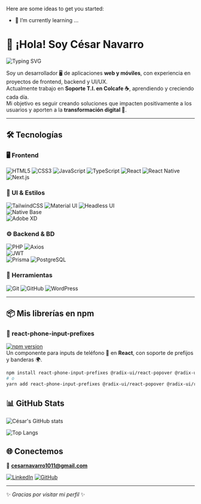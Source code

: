 Here are some ideas to get you started:
- 🌱 I’m currently learning ...

# 👋 ¡Hola! Soy César Navarro  

![Typing SVG](https://readme-typing-svg.herokuapp.com/?lines=FullStack+Web+%26+Mobile+Developer;Apasionado+por+la+tecnología;Siempre+aprendiendo+nuevas+herramientas&center=true&width=500&height=50)

Soy un desarrollador 🖥️ de aplicaciones **web y móviles**, con experiencia en proyectos de frontend, backend y UI/UX.  
Actualmente trabajo en **Soporte T.I. en Colcafe ☕**, aprendiendo y creciendo cada día.  
Mi objetivo es seguir creando soluciones que impacten positivamente a los usuarios y aporten a la **transformación digital 🚀**.  

---

## 🛠️ Tecnologías  

### 🖥️ Frontend  
![HTML5](https://img.shields.io/badge/HTML5-E34F26?style=for-the-badge&logo=html5&logoColor=white) 
![CSS3](https://img.shields.io/badge/CSS3-1572B6?style=for-the-badge&logo=css3&logoColor=white) 
![JavaScript](https://img.shields.io/badge/JavaScript-F7DF1E?style=for-the-badge&logo=javascript&logoColor=black) 
![TypeScript](https://img.shields.io/badge/TypeScript-3178C6?style=for-the-badge&logo=typescript&logoColor=white) 
![React](https://img.shields.io/badge/React-20232A?style=for-the-badge&logo=react&logoColor=61DAFB) 
![React Native](https://img.shields.io/badge/React%20Native-20232A?style=for-the-badge&logo=react&logoColor=61DAFB) 
![Next.js](https://img.shields.io/badge/Next.js-000000?style=for-the-badge&logo=nextdotjs&logoColor=white)  

### 🎨 UI & Estilos  
![TailwindCSS](https://img.shields.io/badge/TailwindCSS-38B2AC?style=for-the-badge&logo=tailwind-css&logoColor=white) 
![Material UI](https://img.shields.io/badge/Material--UI-007FFF?style=for-the-badge&logo=mui&logoColor=white) 
![Headless UI](https://img.shields.io/badge/Headless%20UI-66E3FF?style=for-the-badge)  
![Native Base](https://img.shields.io/badge/Native%20Base-3A3A3A?style=for-the-badge&logo=react&logoColor=white)  
![Adobe XD](https://img.shields.io/badge/Adobe%20XD-FF26BE?style=for-the-badge&logo=adobe-xd&logoColor=white)  

### ⚙️ Backend & BD  
![PHP](https://img.shields.io/badge/PHP-777BB4?style=for-the-badge&logo=php&logoColor=white) 
![Axios](https://img.shields.io/badge/Axios-671DDF?style=for-the-badge&logo=axios&logoColor=white)  
![JWT](https://img.shields.io/badge/JWT-000000?style=for-the-badge&logo=json-web-tokens&logoColor=white)  
![Prisma](https://img.shields.io/badge/Prisma-2D3748?style=for-the-badge&logo=prisma&logoColor=white) 
![PostgreSQL](https://img.shields.io/badge/PostgreSQL-316192?style=for-the-badge&logo=postgresql&logoColor=white)  

### 🔧 Herramientas  
![Git](https://img.shields.io/badge/Git-F05032?style=for-the-badge&logo=git&logoColor=white) 
![GitHub](https://img.shields.io/badge/GitHub-181717?style=for-the-badge&logo=github&logoColor=white) 
![WordPress](https://img.shields.io/badge/WordPress-21759B?style=for-the-badge&logo=wordpress&logoColor=white)  

---

## 📦 Mis librerías en npm

### 📌 react-phone-input-prefixes  
[![npm version](https://img.shields.io/npm/v/react-phone-input-prefixes.svg?color=green&logo=npm)](https://www.npmjs.com/package/react-phone-input-prefixes)  
Un componente para inputs de teléfono 📱 en **React**, con soporte de prefijos y banderas 🌍.  

```bash
npm install react-phone-input-prefixes @radix-ui/react-popover @radix-ui/react-scroll-area
# o
yarn add react-phone-input-prefixes @radix-ui/react-popover @radix-ui/react-scroll-area
```

## 📊 GitHub Stats  

![César's GitHub stats](https://github-readme-stats.vercel.app/api?username=tuUsuario&show_icons=true&theme=radical)  

![Top Langs](https://github-readme-stats.vercel.app/api/top-langs/?username=tuUsuario&layout=compact&theme=tokyonight)  



## 🌐 Conectemos  

📩 **cesarnavarro1011@gmail.com**  

[![LinkedIn](https://img.shields.io/badge/LinkedIn-0077B5?style=for-the-badge&logo=linkedin&logoColor=white)](https://www.linkedin.com/in/dev-cesarnavarro/) [![GitHub](https://img.shields.io/badge/GitHub-100000?style=for-the-badge&logo=github&logoColor=white)](https://github.com/cesarnavarro1011)

---

✨ *Gracias por visitar mi perfil* ✨

